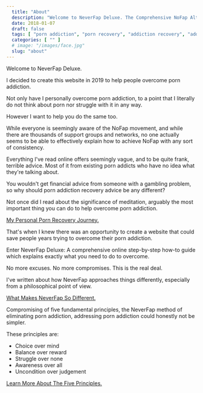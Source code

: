 ```yaml
---
  title: "About"
  description: "Welcome to NeverFap Deluxe. The Comprehensive NoFap Alternative. The Easiest Way To Overcome Porn Addiction, With Your Five Fundamentals Of NeverFap."
  date: 2018-01-07
  draft: false
  tags: [ "porn addiction", "porn recovery", "addiction recovery", "addiction", "awareness", "nofap", "neverfap", "neverfap deluxe" ]
  categories: [ "" ]
  # image: "/images/face.jpg"
  slug: "about"
---
```


Welcome to NeverFap Deluxe.

I decided to create this website in 2019 to help people overcome porn addiction.

Not only have I personally overcome porn addiction, to a point that I literally do not think about porn nor struggle with it in any way.

However I want to help you do the same too. 

While everyone is seemingly aware of the NoFap movement, and while there are thousands of support groups and networks, no one actually seems to be able to  effectively explain how to achieve NoFap with any sort of consistency.

Everything I've read online offers seemingly vague, and to be quite frank, terrible advice. Most of it from existing porn addicts who have no idea what they're talking about. 

You wouldn't get financial advice from someone with a gambling problem, so why should porn addiction recovery advice be any different?

Not once did I read about the significance of meditation, arguably the most important thing you can do to help overcome porn addiction.

<div class="button__wrapper">
  <a class="button button__secondary" href="/guide/my-personal-porn-recovery-journey">My Personal Porn Recovery Journey.</a>
</div>

That's when I knew there was an opportunity to create a website that could save people years trying to overcome their porn addiction. 

Enter NeverFap Deluxe: A comprehensive online step-by-step how-to guide which explains exactly what you need to do to overcome. 

No more excuses. No more compromises. This is the real deal.

I've written about how NeverFap approaches things differently, especially from a philosophical point of view. 

<div class="button__wrapper">
  <a class="button button__secondary" href="/guide/what-makes-neverfap-so-different/">What Makes NeverFap So Different.</a>
</div>

Compromising of five fundamental principles, the NeverFap method of eliminating porn addiction, addressing porn addiction could honestly not be simpler. 

These principles are:

<div class="homepage__section">
  <ul class="five__principles__list__main">
    <span><li class="five__principles__item__main">Choice over mind</li></span>
    <span><li class="five__principles__item__main">Balance over reward</li></span>
    <span><li class="five__principles__item__main">Struggle over none</li></span>
    <span><li class="five__principles__item__main">Awareness over all</li></span>
    <span><li class="five__principles__item__main">Uncondition over judgement</li></span>
  </ul>
</div>

<div class="button__wrapper">
  <a class="button button__secondary" href="/guide/the-five-fundamental-principles-of-neverfap">Learn More About The Five Principles.</a>
</div>

